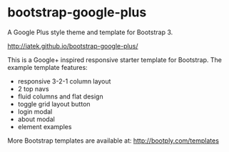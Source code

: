 bootstrap-google-plus
=====================

A Google Plus style theme and template for Bootstrap 3.

http://iatek.github.io/bootstrap-google-plus/

This is a Google+ inspired responsive starter template for Bootstrap. The example template features:

 - responsive 3-2-1 column layout
 - 2 top navs
 - fluid columns and flat design
 - toggle grid layout button
 - login modal
 - about modal
 - element examples
 
More Bootstrap templates are available at: http://bootply.com/templates
